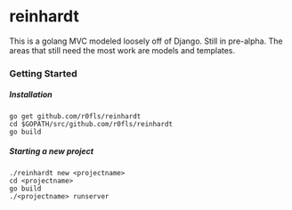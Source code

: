 # reinhardt

This is a golang MVC modeled loosely off of Django. Still in pre-alpha. The areas that still need the most work are models and templates.

### Getting Started

##### Installation

    go get github.com/r0fls/reinhardt
    cd $GOPATH/src/github.com/r0fls/reinhardt
    go build
    
##### Starting a new project

    ./reinhardt new <projectname>
    cd <projectname>
    go build
    ./<projectname> runserver
